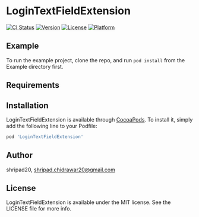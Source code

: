 # LoginTextFieldExtension

[![CI Status](http://img.shields.io/travis/shripad20/LoginTextFieldExtension.svg?style=flat)](https://travis-ci.org/shripad20/LoginTextFieldExtension)
[![Version](https://img.shields.io/cocoapods/v/LoginTextFieldExtension.svg?style=flat)](http://cocoapods.org/pods/LoginTextFieldExtension)
[![License](https://img.shields.io/cocoapods/l/LoginTextFieldExtension.svg?style=flat)](http://cocoapods.org/pods/LoginTextFieldExtension)
[![Platform](https://img.shields.io/cocoapods/p/LoginTextFieldExtension.svg?style=flat)](http://cocoapods.org/pods/LoginTextFieldExtension)

## Example

To run the example project, clone the repo, and run `pod install` from the Example directory first.

## Requirements

## Installation

LoginTextFieldExtension is available through [CocoaPods](http://cocoapods.org). To install
it, simply add the following line to your Podfile:

```ruby
pod 'LoginTextFieldExtension'
```

## Author

shripad20, shripad.chidrawar20@gmail.com

## License

LoginTextFieldExtension is available under the MIT license. See the LICENSE file for more info.
